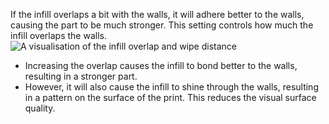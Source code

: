 If the infill overlaps a bit with the walls, it will adhere better to the walls, causing the part to be much stronger. This setting controls how much the infill overlaps the walls.
![A visualisation of the infill overlap and wipe distance](infill_overlap.svg)
* Increasing the overlap causes the infill to bond better to the walls, resulting in a stronger part.
* However, it will also cause the infill to shine through the walls, resulting in a pattern on the surface of the print. This reduces the visual surface quality.